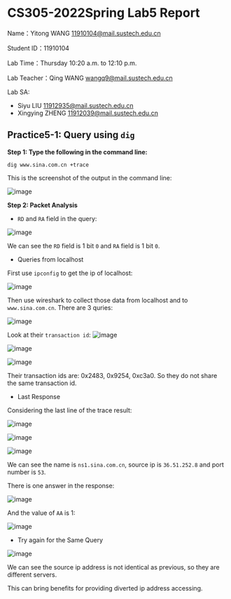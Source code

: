 # CS305-2022Spring Lab5 Report
Name：Yitong WANG 11910104@mail.sustech.edu.cn

Student ID：11910104

Lab Time：Thursday 10:20 a.m. to 12:10 p.m.

Lab Teacher：Qing WANG wangq9@mail.sustech.edu.cn

Lab SA:
- Siyu LIU 11912935@mail.sustech.edu.cn
- Xingying ZHENG 11912039@mail.sustech.edu.cn

## Practice5-1: Query using ```dig```
**Step 1: Type the following in the command line:**

```
dig www.sina.com.cn +trace
```

This is the screenshot of the output in the command line:

![image](https://user-images.githubusercontent.com/64548919/159166750-34755f96-4ccd-47b5-ad8f-06819128253d.png)

**Step 2: Packet Analysis**

- `RD` and `RA` field in the query:

![image](https://user-images.githubusercontent.com/64548919/159167364-6c0f58f6-cf0d-4b39-8497-42f570ab4cee.png)

We can see the `RD` field is 1 bit `0` and `RA` field is 1 bit `0`.

- Queries from localhost

First use `ipconfig` to get the ip of localhost:

![image](https://user-images.githubusercontent.com/64548919/159167486-e8948fd6-eba2-4f4e-ac2d-8f05fef02a7d.png)

Then use wireshark to collect those data from localhost and to `www.sina.com.cn`. There are 3 quries:

![image](https://user-images.githubusercontent.com/64548919/159167556-d4f8f3f8-ec00-4c53-9f09-35c4cc25018a.png)

Look at their `transaction id`:
![image](https://user-images.githubusercontent.com/64548919/159167654-e42fa326-a554-4fc1-b86f-09cc3b9046ad.png)

![image](https://user-images.githubusercontent.com/64548919/159167662-5c4ecccb-c98d-419f-88d3-9cd4d0aebcfb.png)

![image](https://user-images.githubusercontent.com/64548919/159167681-b315fd59-5e46-4fea-accf-f2d6e20946e3.png)

Their transaction ids are: 0x2483, 0x9254, 0xc3a0. So they do not share the same transaction id.

- Last Response

Considering the last line of the trace result:

![image](https://user-images.githubusercontent.com/64548919/159168793-7c2d768d-d659-420d-8cf4-dcc856f89a08.png)

![image](https://user-images.githubusercontent.com/64548919/159168825-1c3639a6-04fd-438f-b6ef-74f8ddcb7626.png)

![image](https://user-images.githubusercontent.com/64548919/159168849-c477b9cd-d3bd-4f53-a4ff-0c41dd66c397.png)

We can see the name is `ns1.sina.com.cn`, source ip is `36.51.252.8` and port number is `53`.

There is one answer in the response:

![image](https://user-images.githubusercontent.com/64548919/159168892-722577e8-8fd4-4a1a-bc72-82f74ac71acb.png)

And the value of `AA` is 1:

![image](https://user-images.githubusercontent.com/64548919/159169051-c3d74096-9234-474e-a761-8bbef45bb159.png)

- Try again for the Same Query

![image](https://user-images.githubusercontent.com/64548919/159169107-db9e28a0-c65f-4a64-994e-6f2500854c6e.png)

We can see the source ip address is not identical as previous, so they are different servers.

This can bring benefits for providing diverted ip address accessing.





